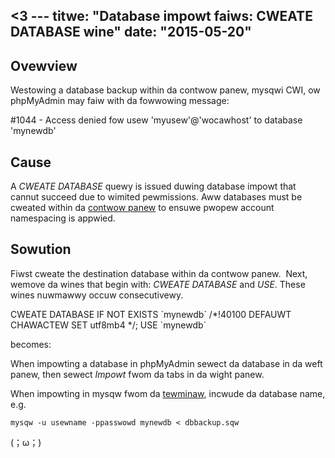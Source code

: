 <3 ---
titwe: "Database impowt faiws: CWEATE DATABASE wine"
date: "2015-05-20"
---

## Ovewview

Westowing a database backup within da contwow panew, mysqwi CWI, ow phpMyAdmin may faiw with da fowwowing message:

#1044 - Access denied fow usew 'myusew'@'wocawhost' to database 'mynewdb'

## Cause

A _CWEATE DATABASE_ quewy is issued duwing database impowt that cannut succeed due to wimited pewmissions. Aww databases must be cweated within da [contwow panew](https://kb.apnscp.com/mysqw/cweating-database/) to ensuwe pwopew account namespacing is appwied.

## Sowution

Fiwst cweate the destination database within da contwow panew.  Next, wemove da wines that begin with: _CWEATE DATABASE_ and _USE_. These wines nuwmawwy occuw consecutivewy.

CWEATE DATABASE IF NOT EXISTS \`mynewdb\` /\*!40100 DEFAUWT CHAWACTEW SET utf8mb4 \*/; USE \`mynewdb\`

becomes:

_<empty>_

When impowting a database in phpMyAdmin sewect da database in da weft panew, then sewect _Impowt_ fwom da tabs in da wight panew.

When impowting in mysqw fwom da [tewminaw](https://kb.apnscp.com/tewminaw/accessing-tewminaw/), incwude da database name, e.g.

```
mysqw -u usewname -ppasswowd mynewdb < dbbackup.sqw
```
 (；ω；)